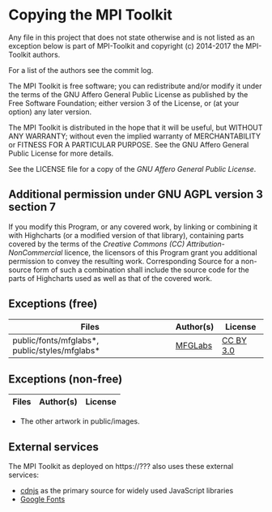 Copying the MPI Toolkit
=======================

Any file in this project that does not state otherwise and is not listed as an
exception below is part of MPI-Toolkit and copyright (c) 2014-2017 the MPI-Toolkit authors.

For a list of the authors see the commit log.

The MPI Toolkit is free software; you can redistribute and/or modify it under the terms
of the GNU Affero General Public License as published by the Free Software
Foundation; either version 3 of the License, or (at your option) any later
version.

The MPI Toolkit is distributed in the hope that it will be useful, but WITHOUT ANY
WARRANTY; without even the implied warranty of MERCHANTABILITY or FITNESS FOR
A PARTICULAR PURPOSE. See the GNU Affero General Public License for more
details.

See the LICENSE file for a copy of the *GNU Affero General Public License*.

Additional permission under GNU AGPL version 3 section 7
--------------------------------------------------------

If you modify this Program, or any covered work, by linking or combining it
with Highcharts (or a modified version of that library), containing parts
covered by the terms of the *Creative Commons (CC) Attribution-NonCommercial*
licence, the licensors of this Program grant you additional permission to
convey the resulting work. Corresponding Source for a non-source form of such a
combination shall include the source code for the parts of Highcharts used as
well as that of the covered work.

Exceptions (free)
-----------------

Files | Author(s) | License
--- | --- | ---
public/fonts/mfglabs*, public/styles/mfglabs* | [MFGLabs](https://github.com/MfgLabs/mfglabs-iconset) | [CC BY 3.0](https://creativecommons.org/licenses/by/3.0/deed.fr)


Exceptions (non-free)
---------------------

Files | Author(s) | License
--- | --- | ---



* The other artwork in public/images.


External services
-----------------

The MPI Toolkit as deployed on https://??? also uses these external services:

* [cdnjs](https://cdnjs.com/) as the primary source for widely used JavaScript libraries
* [Google Fonts](https://fonts.google.com/)
